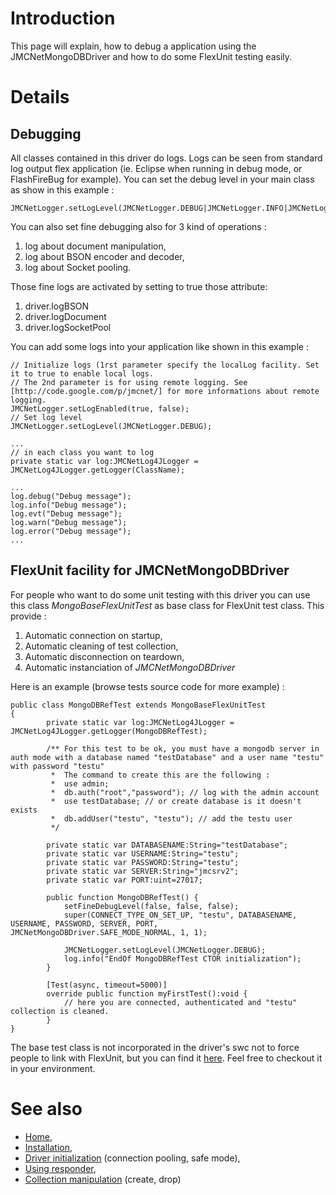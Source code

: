 

# Introduction #
This page will explain, how to debug a application using the JMCNetMongoDBDriver and how to do some FlexUnit testing easily.

# Details #
## Debugging ##
All classes contained in this driver do logs. Logs can be seen from standard log output flex application (ie. Eclipse when running in debug mode, or FlashFireBug for example).
You can set the debug level in your main class as show in this example :
```
JMCNetLogger.setLogLevel(JMCNetLogger.DEBUG|JMCNetLogger.INFO|JMCNetLogger.EVT|JMCNetLogger.WARN|JMCNetLogger.ERROR);
```

You can also set fine debugging also for 3 kind of operations :
  1. log about document manipulation,
  1. log about BSON encoder and decoder,
  1. log about Socket pooling.

Those fine logs are activated by setting to true those attribute:
  1. driver.logBSON
  1. driver.logDocument
  1. driver.logSocketPool

You can add some logs into your application like shown in this example :
```
// Initialize logs (1rst parameter specify the localLog facility. Set it to true to enable local logs.
// The 2nd parameter is for using remote logging. See [http://code.google.com/p/jmcnet/] for more informations about remote logging.
JMCNetLogger.setLogEnabled(true, false);
// Set log level
JMCNetLogger.setLogLevel(JMCNetLogger.DEBUG);

...
// in each class you want to log 
private static var log:JMCNetLog4JLogger = JMCNetLog4JLogger.getLogger(ClassName);

...
log.debug("Debug message");
log.info("Debug message");
log.evt("Debug message");
log.warn("Debug message");
log.error("Debug message");
...
```

## FlexUnit facility for JMCNetMongoDBDriver ##
For people who want to do some unit testing with this driver you can use this class _MongoBaseFlexUnitTest_ as base class for FlexUnit test class.
This provide :
  1. Automatic connection on startup,
  1. Automatic cleaning of test collection,
  1. Automatic disconnection on teardown,
  1. Automatic instanciation of _JMCNetMongoDBDriver_

Here is an example (browse tests source code for more example) :
```
public class MongoDBRefTest extends MongoBaseFlexUnitTest
{		
		private static var log:JMCNetLog4JLogger = JMCNetLog4JLogger.getLogger(MongoDBRefTest);
		
		/** For this test to be ok, you must have a mongodb server in auth mode with a database named "testDatabase" and a user name "testu" with password "testu"
		 *  The command to create this are the following :
		 *  use admin;
		 *  db.auth("root","password"); // log with the admin account
		 *  use testDatabase; // or create database is it doesn't exists
		 *  db.addUser("testu", "testu"); // add the testu user
		 */
		
		private static var DATABASENAME:String="testDatabase";
		private static var USERNAME:String="testu";
		private static var PASSWORD:String="testu";
		private static var SERVER:String="jmcsrv2";
		private static var PORT:uint=27017;
		
		public function MongoDBRefTest() {
			setFineDebugLevel(false, false, false);
			super(CONNECT_TYPE_ON_SET_UP, "testu", DATABASENAME, USERNAME, PASSWORD, SERVER, PORT, JMCNetMongoDBDriver.SAFE_MODE_NORMAL, 1, 1);
			
			JMCNetLogger.setLogLevel(JMCNetLogger.DEBUG);
			log.info("EndOf MongoDBRefTest CTOR initialization");
		}
		
		[Test(async, timeout=5000)]
		override public function myFirstTest():void {
			// here you are connected, authenticated and "testu" collection is cleaned.
		}
}
```

The base test class is not incorporated in the driver's swc not to force people to link with FlexUnit, but you can find it [here](http://code.google.com/p/jmcnet-full-mongo-flex-driver/source/browse/#svn%2Ftrunk%2FJMCNetMongoFlex_Test%2Fsrc).
Feel free to checkout it in your environment.

# See also #
  * [Home](Home.md),
  * [Installation](Installation.md),
  * [Driver initialization](DriverInitialization.md) (connection pooling, safe mode),
  * [Using responder](Responder.md),
  * [Collection manipulation](CollectionManipulation.md) (create, drop)

